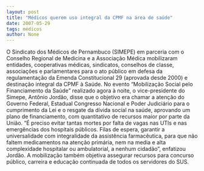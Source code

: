 ```yaml
---
layout: post
title: "Médicos querem uso integral da CPMF na área de saúde"
date: 2007-05-29
tags: médicos
author: None
---
```

O Sindicato dos M&eacute;dicos de Pernambuco (SIMEPE) em parceria com o Conselho Regional de Medicina e a Associa&ccedil;&atilde;o M&eacute;dica mobilizaram entidades, cooperativas m&eacute;dicas, sindicatos, conselhos de classe, associa&ccedil;&otilde;es e parlamentares para o ato p&uacute;blico em defesa da regulamenta&ccedil;&atilde;o da Emenda Constitucional 29 (aprovada desde 2000) e destina&ccedil;&atilde;o integral da CPMF &agrave; Sa&uacute;de. 
No evento &ldquo;Mobiliza&ccedil;&atilde;o Social pelo Financiamento da Sa&uacute;de&rdquo; realizado agora &agrave; noite, o vice-presidente do Simepe, Ant&ocirc;nio Jord&atilde;o, disse que o objetivo era chamar a aten&ccedil;&atilde;o do Governo Federal, Estadual Congresso Nacional e Poder Judici&aacute;rio para o cumprimento da Lei e o resgate da d&iacute;vida social na sa&uacute;de, aprovando um plano de financiamento, com quantitativo de recursos maior por parte da Uni&atilde;o.
&ldquo;&Eacute; preciso evitar tantas mortes por falta de vagas nas UTIs e nas emerg&ecirc;ncias dos hospitais p&uacute;blicos. Filas de espera, garantir a universalidade com integralidade da assist&ecirc;ncia farmac&ecirc;utica, para que n&atilde;o faltem medicamentos na aten&ccedil;&atilde;o prim&aacute;ria, nem na media e alta complexidade hospitalar ou ambulatorial, a nenhum cidad&atilde;o&rdquo;, enfatizou Jord&atilde;o. 
A mobiliza&ccedil;&atilde;o tamb&eacute;m objetiva assegurar recursos para concurso p&uacute;blico, carreira e educa&ccedil;&atilde;o continuada de todos os servidores do SUS. 